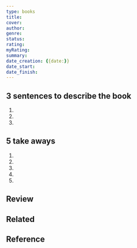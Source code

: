 ```yaml
---
type: books
title: 
cover: 
author: 
genre: 
status: 
rating: 
myRating: 
summary: 
date_creation: {{date:}}
date_start: 
date_finish:
---
```

## 3 sentences to describe the book
1. 
2. 
3. 

## 5 take aways
1. 
2. 
3. 
4. 
5. 

## Review



## Related



## Reference
